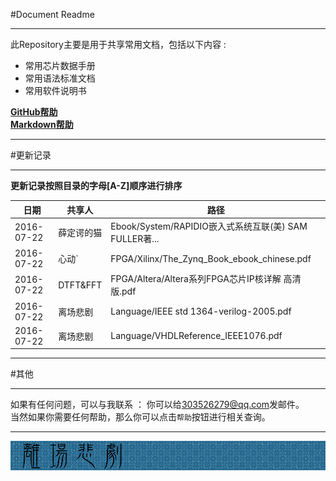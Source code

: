 #Document Readme
***
此Repository主要是用于共享常用文档，包括以下内容 : 

* 常用芯片数据手册
* 常用语法标准文档
* 常用软件说明书


[**GitHub帮助**](https://guides.github.com/activities/hello-world/)<br>
[**Markdown帮助**](https://help.github.com/articles/getting-started-with-writing-and-formatting-on-github/)<br>
***
#更新记录
***
**更新记录按照目录的字母[A-Z]顺序进行排序**

|日期|共享人|路径|
|------------|---------|---------------------------------------------------|
| 2016-07-22 |薛定谔的猫|Ebook/System/RAPIDIO嵌入式系统互联(美) SAM FULLER著...|
| 2016-07-22 |心动` |FPGA/Xilinx/The_Zynq_Book_ebook_chinese.pdf|
| 2016-07-22 |DTFT&FFT|FPGA/Altera/Altera系列FPGA芯片IP核详解 高清版.pdf |
| 2016-07-22 |离场悲剧 |Language/IEEE std 1364-verilog-2005.pdf|
| 2016-07-22 |离场悲剧 |Language/VHDLReference_IEEE1076.pdf|


***
#其他 
***
如果有任何问题，可以与我联系 ：
你可以给<303526279@qq.com>发邮件。<br>
当然如果你需要任何帮助，那么你可以点击`帮助`按钮进行相关查询。   
***

![signed](https://raw.githubusercontent.com/C-L-G/scripts/master/resource/picture/signed.png) 
